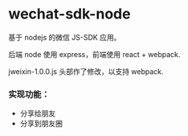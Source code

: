 # wechat-sdk-node

基于 nodejs 的微信 JS-SDK 应用。

后端 node 使用 express，前端使用 react + webpack.

jweixin-1.0.0.js 头部作了修改，以支持 webpack.

### 实现功能：

* 分享给朋友
* 分享到朋友圈
